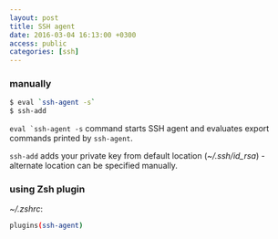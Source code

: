 ```yaml
---
layout: post
title: SSH agent
date: 2016-03-04 16:13:00 +0300
access: public
categories: [ssh]
---
```


### manually

```sh
$ eval `ssh-agent -s`
$ ssh-add
```

``eval `ssh-agent -s`` command starts SSH agent and
evaluates export commands printed by `ssh-agent`.

`ssh-add` adds your private key from default location (_~/.ssh/id_rsa_) -
alternate location can be specified manually.

### using Zsh plugin

_~/.zshrc_:

```sh
plugins(ssh-agent)
```
